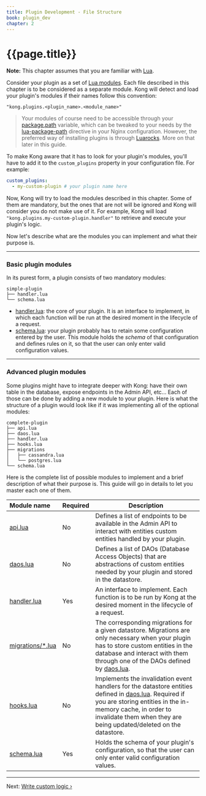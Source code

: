 ```yaml
---
title: Plugin Development - File Structure
book: plugin_dev
chapter: 2
---
```


# {{page.title}}

<div class="alert alert-warning">
  <strong>Note:</strong> This chapter assumes that you are familiar with <a href="http://www.lua.org/">Lua</a>.
</div>

Consider your plugin as a set of [Lua modules](http://www.lua.org/manual/5.1/manual.html#6.3). Each file described in this chapter is to be considered as a separate module. Kong will detect and load your plugin's modules if their names follow this convention:

```
"kong.plugins.<plugin_name>.<module_name>"
```

> Your modules of course need to be accessible through your [package.path](http://www.lua.org/manual/5.1/manual.html#pdf-package.path) variable, which can be tweaked to your needs by the [lua-package-path](https://github.com/openresty/lua-nginx-module#lua_package_path) directive in your Nginx configuration. However, the preferred way of installing plugins is through [Luarocks](https://luarocks.org/). More on that later in this guide.

To make Kong aware that it has to look for your plugin's modules, you'll have to add it to the `custom_plugins` property in your configuration file. For example:

```yaml
custom_plugins:
  - my-custom-plugin # your plugin name here
```

Now, Kong will try to load the modules described in this chapter. Some of them are mandatory, but the ones that are not will be ignored and Kong will consider you do not make use of it. For example, Kong will load `"kong.plugins.my-custom-plugin.handler"` to retrieve and execute your plugin's logic.

Now let's describe what are the modules you can implement and what their purpose is.

---

### Basic plugin modules

In its purest form, a plugin consists of two mandatory modules:

```
simple-plugin
├── handler.lua
└── schema.lua
```

- [handler.lua]: the core of your plugin. It is an interface to implement, in which each function will be run at the desired moment in the lifecycle of a request.
- [schema.lua]: your plugin probably has to retain some configuration entered by the user. This module holds the *schema* of that configuration and defines rules on it, so that the user can only enter valid configuration values.

---

### Advanced plugin modules

Some plugins might have to integrate deeper with Kong: have their own table in the database, expose endpoints in the Admin API, etc... Each of those can be done by adding a new module to your plugin. Here is what the structure of a plugin would look like if it was implementing all of the optional modules:

```
complete-plugin
├── api.lua
├── daos.lua
├── handler.lua
├── hooks.lua
├── migrations
│   ├── cassandra.lua
│   └── postgres.lua
└── schema.lua
```

Here is the complete list of possible modules to implement and a brief description of what their purpose is. This guide will go in details to let you master each one of them.

| Module name        | Required   | Description
|:-------------------|------------|----------
| [api.lua]          | No         | Defines a list of endpoints to be available in the Admin API to interact with entities custom entities handled by your plugin.
| [daos.lua]         | No         | Defines a list of DAOs (Database Access Objects) that are abstractions of custom entities needed by your plugin and stored in the datastore.
| [handler.lua]      | Yes        | An interface to implement. Each function is to be run by Kong at the desired moment in the lifecycle of a request.
| [migrations/*.lua] | No         | The corresponding migrations for a given datastore. Migrations are only necessary when your plugin has to store custom entities in the database and interact with them through one of the DAOs defined by [daos.lua].
| [hooks.lua]        | No        | Implements the invalidation event handlers for the datastore entities defined in [daos.lua]. Required if you are storing entities in the in-memory cache, in order to invalidate them when they are being updated/deleted on the datastore.
| [schema.lua]       | Yes        | Holds the schema of your plugin's configuration, so that the user can only enter valid configuration values.

---

Next: [Write custom logic &rsaquo;]({{page.book.next}})

[api.lua]: {{page.book.chapters.admin-api}}
[daos.lua]: {{page.book.chapters.custom-entities}}
[hooks.lua]: {{page.book.chapters.plugin-configuration}}
[handler.lua]: {{page.book.chapters.custom-logic}}
[schema.lua]: {{page.book.chapters.plugin-configuration}}
[migrations/*.lua]: {{page.book.chapters.custom-entities}}
